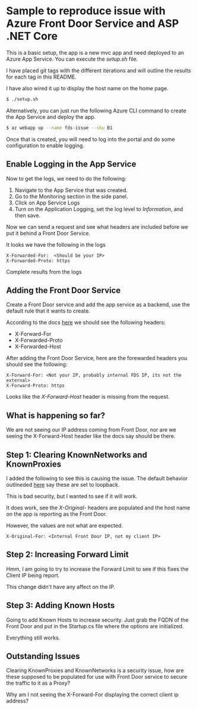 # Sample to reproduce issue with Azure Front Door Service and ASP .NET Core

This is a basic setup, the app is a new mvc app and need deployed to an Azure App Service. You can execute the *setup.sh* file.

I have placed git tags with the different iterations and will outline the results for each tag in this README.

I have also wired it up to display the host name on the home page.

```Bash
$ ./setup.sh
```

Alternatively, you can just run the following Azure CLI command to create the App Service and deploy the app.

```Bash
$ az webapp up --name fds-issue --sku B1
```

Once that is created, you will need to log into the portal and do some configuration to enable logging. 

## Enable Logging in the App Service

Now to get the logs, we need to do the following:

1. Navigate to the App Service that was created.
2. Go to the Monitoring section in the side panel.
3. Click on App Service Logs
4. Turn on the Application Logging, set the log level to *Information*, and then save.

Now we can send a request and see what headers are included before we put it behind a Front Door Service.

It looks we have the following in the logs

```
X-Forwarded-For:  <Should be your IP>
X-Forwarded-Proto: https
```

Complete results from the logs

## Adding the Front Door Service

Create a Front Door service and add the app service as a backend, use the default rule that it wants to create.

According to the docs [here](https://docs.microsoft.com/en-us/azure/frontdoor/front-door-http-headers-protocol) we should see the following headers:

* X-Forward-For
* X-Forwarded-Proto
* X-Forwarded-Host

After adding the Front Door Service, here are the forewarded headers you should see the following:

```
X-Forward-For: <Not your IP, probably internal FDS IP, its not the external>
X-Forward-Proto: https
```

Looks like the *X-Forward-Host* header is missing from the request.

## What is happening so far?

We are not seeing our IP address coming from Front Door, nor are we seeing the X-Forward-Host header like the docs say should be there.

## Step 1: Clearing KnownNetworks and KnownProxies

I added the following to see this is causing the issue. The default behavior outlineded [here](https://docs.microsoft.com/en-us/aspnet/core/host-and-deploy/proxy-load-balancer?view=aspnetcore-2.2#forwarded-headers)
say these are set to loopback.

This is bad security, but I wanted to see if it will work.

It does work, see the *X-Original-* headers are populated and the host name on the app is reporting as the Front Door.

However, the values are not what are expected.

```
X-Original-For: <Internal Front Door IP, not my client IP>
```


## Step 2: Increasing Forward Limit

Hmm, I am going to try to increase the Forward Limit to see if this fixes the Client IP being report.

This change didn't have any affect on the IP.


## Step 3: Adding Known Hosts

Going to add Known Hosts to increase security. Just grab the FQDN of the Front Door and put in the Startup.cs file where the options are initialized.

Everything still works.

## Outstanding Issues

Clearing KnownProxies and KnownNetworks is a security issue, how are these supposed to be populated for use with Front Door service to secure the traffic to it as a Proxy?

Why am I not seeing the X-Forward-For displaying the correct client ip address?
